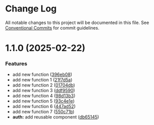 # Change Log

All notable changes to this project will be documented in this file.
See [Conventional Commits](https://conventionalcommits.org) for commit guidelines.

# 1.1.0 (2025-02-22)


### Features

* add new function ([396eb08](https://github.com/dharmesh-r-patel/react-monorepo/commit/396eb0860bbf2fae434c469d2c72cba98efaf586))
* add new function 1 ([21f7d5a](https://github.com/dharmesh-r-patel/react-monorepo/commit/21f7d5a0708dd6d89743afd8c31c09fc56b79d09))
* add new function 2 ([01704db](https://github.com/dharmesh-r-patel/react-monorepo/commit/01704db83e92ac05e56838a9bf4e13e4ca0ba2ca))
* add new function 3 ([ddf9590](https://github.com/dharmesh-r-patel/react-monorepo/commit/ddf95906360bb67987237da6160ced12dc0861af))
* add new function 4 ([98d13b3](https://github.com/dharmesh-r-patel/react-monorepo/commit/98d13b38e1dc5e40a8cab02ecde1dae4b77b2a20))
* add new function 5 ([93c4e1e](https://github.com/dharmesh-r-patel/react-monorepo/commit/93c4e1ec087a8fbcc99d22f2b0625478f6e29df7))
* add new function 6 ([447ad52](https://github.com/dharmesh-r-patel/react-monorepo/commit/447ad52a718df94549a1796335dd5b62046520fe))
* add new function 7 ([550c71b](https://github.com/dharmesh-r-patel/react-monorepo/commit/550c71b45f37bf99ae843b8f6a8c834e080bef2c))
* **auth:** add reusable component ([db65145](https://github.com/dharmesh-r-patel/react-monorepo/commit/db65145f2b334ebccf66660f0905ee4031e5d0c4))
